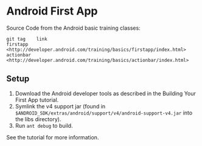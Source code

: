 Android First App
=================

Source Code from the Android basic training classes:

    git tag    link
    firstapp   <http://developer.android.com/training/basics/firstapp/index.html>
    actionbar  <http://developer.android.com/training/basics/actionbar/index.html>

Setup
-----

1. Download the Android developer tools as described in the Building Your First
   App tutorial. 
2. Symlink the v4 support jar (found in
   `$ANDROID_SDK/extras/android/support/v4/android-support-v4.jar` into the
   libs directory).
3. Run `ant debug` to build.

See the tutorial for more information.
